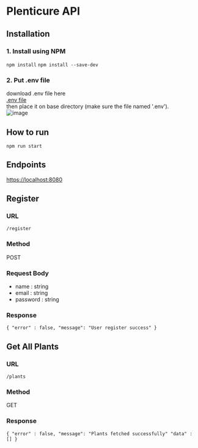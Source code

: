 # Plenticure API

## Installation
### 1. Install using NPM
`npm install`
`npm install --save-dev`
<br>
### 2. Put .env file
download .env file here <br>
[.env file](https://drive.google.com/file/d/1eWK81fiDhEYfqbcpcg9Nu18UV71RcL4Z/view?usp=sharing) <br>
then place it on base directory (make sure the file named '.env'). <br>
![image](https://user-images.githubusercontent.com/50899813/169381841-6209a231-fb91-4b4a-bd50-32e6a4bfbd7a.png)



## How to run
`npm run start`

## Endpoints
[https://localhost:8080](http://localhost:8080)

## Register
### URL
`/register`
### Method
POST
### Request Body
- name : string
- email : string
- password : string

### Response
`
{
  "error" : false,
  "message": "User register success"
}
`
## Get All Plants
### URL
`/plants`
### Method
GET
### Response
`
{
  "error" : false,
  "message": "Plants fetched successfully"
  "data" : []
}
`
